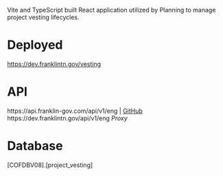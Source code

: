 <p>Vite and TypeScript built React application utilized by Planning to manage project vesting lifecycles.</p>

<h1>Deployed</h1>
<a href="https://dev.franklintn.gov/vesting" target="_blank">https://dev.franklintn.gov/vesting</a>

<h1>API</h1>
https://api.franklin-gov.com/api/v1/eng | <a href="https://github.com/City-of-Franklin-IT/eng-api" target="_blank">GitHub</a><br>
https://dev.franklintn.gov/api/v1/eng <em>Proxy</em>

<h1>Database</h1>
[COFDBV08].[project_vesting]

